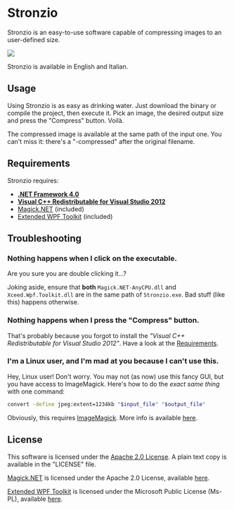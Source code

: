 Stronzio
========

Stronzio is an easy-to-use software capable of compressing images to an user-defined size.

![](https://i.imgur.com/8ZNz1GJ.png)

Stronzio is available in English and Italian.

Usage
-----

Using Stronzio is as easy as drinking water. Just download the binary or compile the project, then execute it.
Pick an image, the desired output size and press the "Compress" button. Voilà.

The compressed image is available at the same path of the input one. You can't miss it: there's a "-compressed"
after the original filename.

Requirements
------------

Stronzio requires:

- **[.NET Framework 4.0](http://www.microsoft.com/en-us/download/details.aspx?id=17851)**
- **[Visual C++ Redistributable for Visual Studio 2012](http://www.microsoft.com/en-us/download/details.aspx?id=30679)**
- [Magick.NET](http://magick.codeplex.com/) (included)
- [Extended WPF Toolkit](http://wpftoolkit.codeplex.com/) (included)

Troubleshooting
---------------

### Nothing happens when I click on the executable.

Are you sure you are double clicking it...?

Joking aside, ensure that **both** `Magick.NET-AnyCPU.dll` and `Xceed.Wpf.Toolkit.dll` are in the same path of
`Stronzio.exe`. Bad stuff (like this) happens otherwise.

### Nothing happens when I press the "Compress" button.

That's probably because you forgot to install the *"Visual C++ Redistributable for Visual Studio 2012"*.
Have a look at the [Requirements](#requirements).

### I'm a Linux user, and I'm mad at you because I can't use this.

Hey, Linux user! Don't worry. You may not (as now) use this fancy GUI, but you have access to ImageMagick.
Here's how to do the *exact same thing* with one command:

```sh
convert -define jpeg:extent=1234kb "$input_file" "$output_file"
```

Obviously, this requires [ImageMagick](http://www.imagemagick.org/). More info is available
[here](http://www.imagemagick.org/script/command-line-options.php#define).

License
-------

This software is licensed under the [Apache 2.0 License](http://www.apache.org/licenses/LICENSE-2.0).
A plain text copy is available in the "LICENSE" file.

[Magick.NET](http://magick.codeplex.com/) is licensed under the Apache 2.0 License, available
[here](http://www.apache.org/licenses/LICENSE-2.0).

[Extended WPF Toolkit](http://wpftoolkit.codeplex.com/) is licensed under the Microsoft Public License (Ms-PL),
available [here](http://opensource.org/licenses/ms-pl.html).
